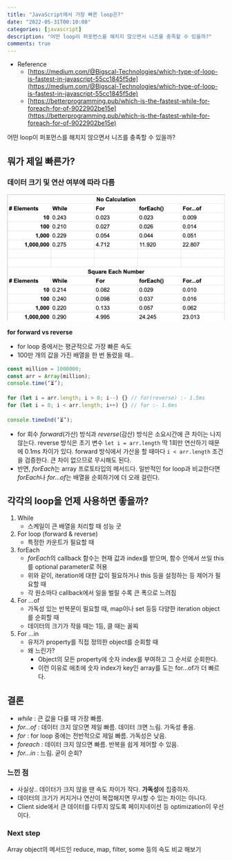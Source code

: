 ```yaml
---
title: "JavaScript에서 가장 빠른 loop은?"
date: "2022-05-31T00:10:00"
categories: [javascript]
description: "어떤 loop이 퍼포먼스를 해치지 않으면서 니즈를 충족할 수 있을까?"
comments: true
---
```


- Reference
    - [https://medium.com/@Bigscal-Technologies/which-type-of-loop-is-fastest-in-javascript-55cc1845f5de](https://medium.com/@Bigscal-Technologies/which-type-of-loop-is-fastest-in-javascript-55cc1845f5de)
    - [https://betterprogramming.pub/which-is-the-fastest-while-for-foreach-for-of-9022902be15e](https://betterprogramming.pub/which-is-the-fastest-while-for-foreach-for-of-9022902be15e)

어떤 loop이 퍼포먼스를 해치지 않으면서 니즈를 충족할 수 있을까?

## 뭐가 제일 빠른가?

### 데이터 크기 및 연산 여부에 따라 다름

![image from betterprogramming.pub](../../assets/javascript-loop/test.png)

**for forward vs reverse**

- for loop 중에서는 평균적으로 가장 빠른 속도
- 100만 개의 값을 가진 배열을 한 번 돌렸을 때..

```jsx
const million = 1000000;
const arr = Array(million);
console.time(‘⏳’);

for (let i = arr.length; i > 0; i--) {} // for(reverse) :- 1.5ms
for (let i = 0; i < arr.length; i++) {} // for :- 1.6ms

console.timeEnd(‘⏳’);
```

- for 회수 *forward*(가산) 방식과 *reverse*(감산) 방식은 소요시간에 큰 차이는 나지 않는다. reverse 방식은 초기 변수 `let i = arr.length` 딱 1회만 연산하기 때문에 0.1ms 차이가 있다. forward 방식에서 가산을 할 때마다 `i < arr.length` 조건을 검증한다. 큰 차이 없으므로 무시해도 된다.
- 반면, *forEach*는 array 프로토타입의 메서드다. 일반적인 for loop과 비교한다면 *forEach*나 *for…of*는 배열을 순회하기에 더 오래 걸린다.

## 각각의 loop을 언제 사용하면 좋을까?

1. While
    - 스케일이 큰 배열을 처리할 때 성능 굿
2. For loop (forward & reverse)
    - 특정한 카운트가 필요할 때
3. forEach
    - *forEach*의 callback 함수는 현재 값과 index를 받으며, 함수 안에서 쓰일 this를 optional parameter로 허용
    - 위와 같이, iteration에 대한 값이 필요하거나 this 등을 설정하는 등 제어가 필요할 때
    - 각 원소마다 callback에서 일을 벌릴 수록 큰 폭으로 느려짐
4. For …of
    - 가독성 있는 반복문이 필요할 때, map이나 set 등등 다양한 iteration object를 순회할 때
    - 데이터의 크기가 작을 때는 1등, 클 때는 꼴찌
5. For …in
    - 유저가 property를 직접 정의한 object를 순회할 때
    - 왜 느린가?
        - Object의 모든 property에 숫자 index를 부여하고 그 순서로 순회한다.
        - 이런 이유로 애초에 숫자 index가 key인 array를 도는 for…of가 더 빠르다.

## 결론

- *while* : 큰 값을 다룰 때 가장 빠름.
- *for…of* : 데이터 크지 않으면 제일 빠름. 데이터 크면 느림. 가독성 좋음.
- *for* : for loop 중에는 전반적으로 제일 빠름. 가독성은 낮음.
- *foreach :* 데이터 크지 않으면 빠름. 반복을 쉽게 제어할 수 있음.
- *for…in* : 느림. 굳이 순회?

### 느낀 점

- 사실상.. 데이터가 크지 않을 땐 속도 차이가 작다. **가독성**에 집중하자.
- 데이터의 크기가 커지거나 연산이 복잡해지면 무시할 수 있는 차이는 아니다.
- Client side에서 큰 데이터를 다루지 않도록 페이지네이션 등 optimization이 우선이다.

### Next step

Array object의 메서드인 reduce, map, filter, some 등의 속도 비교 해보기